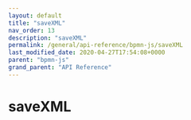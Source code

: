 ```yaml
---
layout: default
title: "saveXML"
nav_order: 13
description: "saveXML"
permalink: /general/api-reference/bpmn-js/saveXML
last_modified_date: 2020-04-27T17:54:08+0000
parent: "bpmn-js"
grand_parent: "API Reference"
---
```


# saveXML
